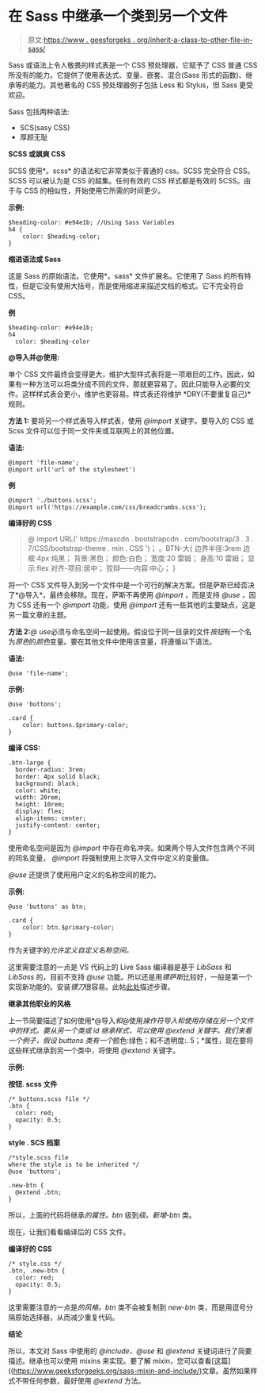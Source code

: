 # 在 Sass 中继承一个类到另一个文件

> 原文:[https://www . geesforgeks . org/inherit-a-class-to-other-file-in-sass/](https://www.geeksforgeeks.org/inherit-a-class-to-another-file-in-sass/)

Sass 或语法上令人敬畏的样式表是一个 CSS 预处理器，它赋予了 CSS 普通 CSS 所没有的能力。它提供了使用表达式、变量、嵌套、混合(Sass 形式的函数)、继承等的能力。其他著名的 CSS 预处理器例子包括 Less 和 Stylus，但 Sass 更受欢迎。

Sass 包括两种语法:

*   SCS(sasy CSS)
*   厚颜无耻

**SCSS 或飒爽 CSS**

SCSS 使用*。scss* 的语法和它非常类似于普通的 css。SCSS 完全符合 CSS。SCSS 可以被认为是 CSS 的超集。任何有效的 CSS 样式都是有效的 SCSS。由于与 CSS 的相似性，开始使用它所需的时间更少。

**示例:**

```
$heading-color: #e94e1b; //Using Sass Variables
h4 {
    color: $heading-color;
}
```

**缩进语法或 Sass**

这是 Sass 的原始语法。它使用*。sass* 文件扩展名。它使用了 Sass 的所有特性，但是它没有使用大括号，而是使用缩进来描述文档的格式。它不完全符合 CSS。

**例**

```
$heading-color: #e94e1b; 
h4
  color: $heading-color
```

**@导入并@使用:**

单个 CSS 文件最终会变得更大，维护大型样式表将是一项艰巨的工作。因此，如果有一种方法可以将类分成不同的文件，那就更容易了。因此只能导入必要的文件。这样样式表会更小，维护也更容易。样式表还将维护 *DRY(不要重复自己)*规则。

**方法 1:** 要将另一个样式表导入样式表，使用 *@import* 关键字。要导入的 CSS 或 Scss 文件可以位于同一文件夹或互联网上的其他位置。

**语法:**

```
@import 'file-name';
@import url('url of the stylesheet')

```

**例**

```
@import './buttons.scss';
@import url('https://example.com/css/breadcrumbs.scss');
```

**编译好的 CSS**

> @ import URL(' https://maxcdn . bootstrapcdn . com/bootstrap/3 . 3 . 7/CSS/bootstrap-theme . min . CSS ')；
> 。BTN-大{
> 边界半径:3rem
> 边框:4px 纯黑；
> 背景:黑色；
> 颜色:白色；
> 宽度:20 雷姆；
> 身高:10 雷姆；
> 显示:flex
> 对齐-项目:居中；
> 狡辩——内容:中心；
> }

将一个 CSS 文件导入到另一个文件中是一个可行的解决方案。但是萨斯已经否决了*@导入*，最终会移除。现在，萨斯不再使用 *@import* ，而是支持 *@use* ，因为 CSS 还有一个 *@import* 功能，使用 *@import* 还有一些其他的主要缺点，这是另一篇文章的主题。

**方法 2:***@ use*必须与命名空间一起使用。假设位于同一目录的文件*按钮*有一个名为*原色*的*颜色*变量。要在其他文件中使用该变量，将遵循以下语法。

**语法:**

```
@use 'file-name';
```

**示例:**

```
@use 'buttons';

.card {
    color: buttons.$primary-color;
}
```

**编译 CSS:**

```
.btn-large {
  border-radius: 3rem;
  border: 4px solid black;
  background: black;
  color: white;
  width: 20rem;
  height: 10rem;
  display: flex;
  align-items: center;
  justify-content: center;
}
```

使用命名空间是因为 *@import* 中存在命名冲突。如果两个导入文件包含两个不同的同名变量， *@import* 将强制使用上次导入文件中定义的变量值。

*@use* 还提供了使用用户定义的名称空间的能力。

**示例:**

```
@use 'buttons' as btn;

.card {
    color: btn.$primary-color;
}
```

作为关键字的*允许定义自定义名称空间。*

这里需要注意的一点是 VS 代码上的 Live Sass 编译器是基于 *LibSass* 和 *LibSass* 的，目前不支持 *@use* 功能。所以还是用*镖萨斯*比较好，一般是第一个实现新功能的。安装*镖刀*很容易。此帖[此处](https://sass-lang.com/install)描述步骤。

**继承其他职业的风格**

上一节简要描述了如何使用*@导入*和*@使用*操作符导入和使用存储在另一个文件中的样式。要从另一个类或 id 继承样式，可以使用 *@extend* 关键字。我们来看一个例子，假设 buttons 类有一个*颜色:绿色；和不透明度:. 5；*属性，现在要将这些样式继承到另一个类中，将使用 *@extend* 关键字。

**示例:**

**按钮. scss 文件**

```
/* buttons.scss file */
.btn {
  color: red;
  opacity: 0.5;
}
```

**style . SCS 档案**

```
/*style.scss file
where the style is to be inherited */
@use 'buttons';

.new-btn {
  @extend .btn;
}
```

所以，上面的代码将继承*的属性。btn* 级到*级。新增-btn* 类。

现在，让我们看看编译后的 CSS 文件。

**编译好的 CSS**

```
/* style.css */
.btn, .new-btn {
  color: red;
  opacity: 0.5;
}

```

这里需要注意的一点是*的风格。btn* 类不会被复制到 *new-btn* 类，而是用逗号分隔原始选择器，从而减少重复代码。

**结论**

所以，本文对 Sass 中使用的 *@include、@use* 和 *@extend* 关键词进行了简要描述。继承也可以使用 mixins 来实现。要了解 mixin，您可以查看[这篇]((https://www.geeksforgeeks.org/sass-mixin-and-include/)文章。虽然如果样式不带任何参数，最好使用 *@extend* 方法。